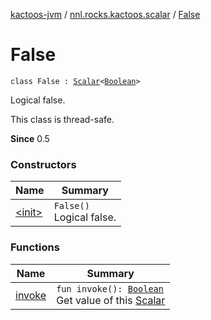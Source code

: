 [kactoos-jvm](../../index.md) / [nnl.rocks.kactoos.scalar](../index.md) / [False](./index.md)

# False

`class False : `[`Scalar`](../../nnl.rocks.kactoos/-scalar/index.md)`<`[`Boolean`](https://kotlinlang.org/api/latest/jvm/stdlib/kotlin/-boolean/index.html)`>`

Logical false.

This class is thread-safe.

**Since**
0.5

### Constructors

| Name | Summary |
|---|---|
| [&lt;init&gt;](-init-.md) | `False()`<br>Logical false. |

### Functions

| Name | Summary |
|---|---|
| [invoke](invoke.md) | `fun invoke(): `[`Boolean`](https://kotlinlang.org/api/latest/jvm/stdlib/kotlin/-boolean/index.html)<br>Get value of this [Scalar](../../nnl.rocks.kactoos/-scalar/index.md) |
